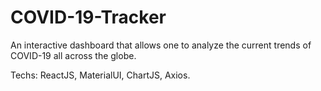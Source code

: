 # COVID-19-Tracker

An interactive dashboard that allows one to analyze the
current trends of COVID-19 all across the globe.

Techs: ReactJS, MaterialUI, ChartJS, Axios.
